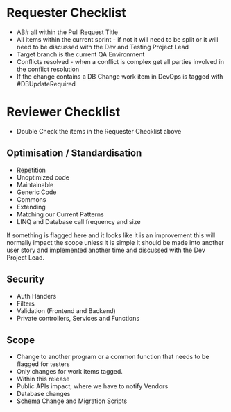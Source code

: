 # Requester Checklist
-   AB# all within the Pull Request Title
-   All items within the current sprint - if not it will need to be split or it will need to be discussed with the Dev and Testing Project Lead
-   Target branch is the current QA Environment
-   Conflicts resolved - when a conflict is complex get all parties involved in the conflict resolution
-   If the change contains a DB Change work item in DevOps is tagged with #DBUpdateRequired

# Reviewer Checklist
-   Double Check the items in the Requester Checklist above

## Optimisation / Standardisation
-   Repetition
-   Unoptimized code
-   Maintainable
-   Generic Code
-   Commons
-   Extending
-   Matching our Current Patterns
-   LINQ and Database call frequency and size

If something is flagged here and it looks like it is an improvement this will normally impact the scope unless it is simple It should be made into another user story and implemented another time and discussed with the Dev Project Lead.

## Security
-   Auth Handers
-   Filters
-   Validation (Frontend and Backend)
-   Private controllers, Services and Functions

## Scope
-   Change to another program or a common function that needs to be flagged for testers
-   Only changes for work items tagged.
-   Within this release
-   Public APIs impact, where we have to notify Vendors
-   Database changes
-   Schema Change and Migration Scripts
